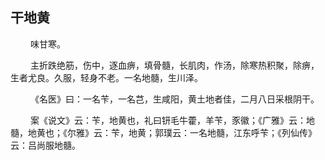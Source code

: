 ## 干地黄
<p>&emsp;&emsp;
味甘寒。
</p>
<p>&emsp;&emsp;
主折跌绝筋，伤中，逐血痹，填骨髓，长肌肉，作汤，除寒热积聚，除痹，生者尤良。久服，轻身不老。一名地髓，生川泽。
</p>
<p>&emsp;&emsp;
《名医》曰：一名苄，一名芑，生咸阳，黄土地者佳，二月八日采根阴干。
</p>
<p>&emsp;&emsp;
案《说文》云：苄，地黄也，礼曰钘毛牛藿，羊苄，豕徽；《广雅》云：地髓，地黄也；《尔雅》云：苄，地黄；郭璞云：一名地髓，江东呼苄；《列仙传》云：吕尚服地髓。
</p>